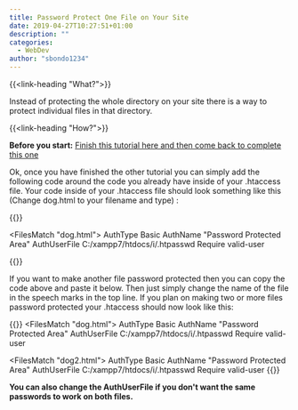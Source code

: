 ```yaml
---
title: Password Protect One File on Your Site
date: 2019-04-27T10:27:51+01:00
description: ""
categories:
  - WebDev
author: "sbondo1234"
---
```


{{<link-heading "What?">}}

Instead of protecting the whole directory on your site there is a way to protect individual files in that directory.

{{<link-heading "How?">}}

**Before you start:** <a href="/l/webdev/making-.htaccess-and.htpassword/" target="_blank">Finish this tutorial here and then come back to complete this one</a>

Ok, once you have finished the other tutorial you can simply add the following code around the code you already have inside of your .htaccess file. Your code inside of your .htaccess file should look something like this (Change dog.html to your filename and type) :

{{<highlight Apache>}}

<FilesMatch "dog.html">
  AuthType Basic
  AuthName "Password Protected Area"
  AuthUserFile C:/xampp7/htdocs/i/.htpasswd
  Require valid-user
</FilesMatch>

{{</highlight>}}

<xmp></xmp>

If you want to make another file password protected then you can copy the code above and paste it below. Then just simply change the name of the file in the speech marks in the top line. If you plan on making two or more files password protected your .htaccess should now look like this:

{{<highlight Apache>}}
<FilesMatch "dog.html">
  AuthType Basic
  AuthName "Password Protected Area"
  AuthUserFile C:/xampp7/htdocs/i/.htpasswd
  Require valid-user
</FilesMatch>

<FilesMatch "dog2.html">
  AuthType Basic
  AuthName "Password Protected Area"
  AuthUserFile C:/xampp7/htdocs/i/.htpasswd
  Require valid-user
</FilesMatch>
{{</highlight>}}

**You can also change the AuthUserFile if you don't want the same passwords to work on both files.**
